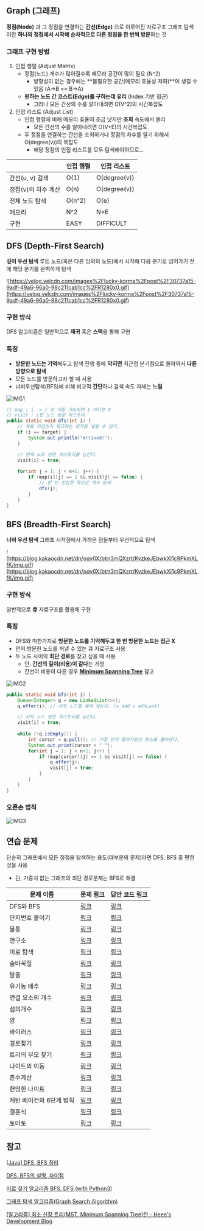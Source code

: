 ## Graph (그래프)

**정점(Node)** 과 그 정점을 연결하는 **간선(Edge)** 으로 이루어진 자료구조
그래프 탐색이란 **하나의 정점에서 시작해 순차적으로 다른 정점을 한 번씩 방문**하는 것

### 그래프 구현 방법

1. 인접 행렬 (Adjust Matrix)
    - 정점(노드) 개수가 많아질수록 메모리 공간이 많이 필요 (N^2)
        - 방향성이 없는 경우에는 **불필요한 공간(메모리 효율성 저하)**이 생길 수 있음 (A→B == B→A)
    - **원하는 노드 간 코스트(Edge)를 구하는데 유리** (Index 기반 접근)
        - 그러나 모든 간선의 수를 알아내려면 O(V^2)의 시간복잡도
2. 인접 리스트 (Adjust List)
    - 인접 행렬에 비해 메모리 효율이 조금 낫지만 **조회** 속도에서 불리
        - 모든 간선의 수를 알아내려면 O(V+E)의 시간복잡도
    - 두 정점을 연결하는 간선을 조회하거나 정점의 차수를 알기 위해서 O(degree(v))의 복잡도
        - 해당 정점의 인접 리스트를 모두 탐색해야하므로…

|  | 인접 행렬 | 인접 리스트 |
| --- | --- | --- |
| 간선(u, v) 검색 | O(1) | O(degree(v)) |
| 정점(v)의 차수 계산 | O(n) | O(degree(v)) |
| 전체 노드 탐색 | O(n^2) | O(e) |
| 메모리 | N^2 | N+E |
| 구현 | EASY | DIFFICULT |

## DFS (Depth-First Search)

**깊이 우선 탐색**
루트 노드(혹은 다른 임의의 노드)에서 시작해 다음 분기로 넘어가기 전에 해당 분기를 완벽하게 탐색

![https://velog.velcdn.com/images%2Flucky-korma%2Fpost%2F30737a15-9adf-49a6-96a0-98c211cab1cc%2FR1280x0.gif](https://velog.velcdn.com/images%2Flucky-korma%2Fpost%2F30737a15-9adf-49a6-96a0-98c211cab1cc%2FR1280x0.gif)

### 구현 방식

DFS 알고리즘은 일반적으로 **재귀** 혹은 **스택**을 통해 구현

### 특징

- **방문한 노드는 기억**해두고 탐색 진행 중에 **막히면** 최근접 분기점으로 돌아와서 **다른 방향으로 탐색**
- 모든 노드를 방문하고자 할 때 사용
- 너비우선탐색(BFS)에 비해 비교적 **간단**하나 검색 속도 자체는 **느림**

![IMG1](https://p1dgey.notion.site/image/https%3A%2F%2Fs3-us-west-2.amazonaws.com%2Fsecure.notion-static.com%2F69020591-b548-4147-85f1-0f97ff20def9%2FUntitled.png?id=bf7fd96a-0739-48ab-83f2-8c1d209476b3&table=block&spaceId=b76551b9-9f24-4a91-9bcd-340caa404f60&width=1800&userId=&cache=v2)

```java
// map : i -> j 로 이동 가능하면 1 아니면 0
// visit : i번 노드 방문 히스토리
public static void dfs(int i) {
	// 목표 지점인지 체크하는 로직을 넣을 수 있다.
	if (i == target) {
		System.out.println("Arrived!");
	}

	// 현재 노드 방문 히스토리를 남긴다.
	visit[i] = true;
	
	for(int j = 1; j < n+1; j++) {
		if (map[i][j] == 1 && visit[j] == false) {
			// 한 번 진입한 쪽으로 계속 탐색
			dfs(j);
		}
	}
}
```

## BFS (Breadth-First Search)

**너비 우선 탐색**
그래프 시작점에서 가까운 점들부터 우선적으로 탐색

![https://blog.kakaocdn.net/dn/oqv0X/btrr3mQXzrt/KvzkeJEbwkXI1c9PkmXLfK/img.gif](https://blog.kakaocdn.net/dn/oqv0X/btrr3mQXzrt/KvzkeJEbwkXI1c9PkmXLfK/img.gif)

### 구현 방식

일반적으로 **큐** 자료구조를 활용해 구현

### 특징

- DFS와 마찬가지로 **방문한 노드를 기억해두고 한 번 방문한 노드는 접근 X**
- 먼저 방문한 노드를 꺼낼 수 있는 큐 자료구조 사용
- 두 노드 사이의 **최단 경로**를 찾고 싶을 때 사용
    - 단, **간선의 길이(비용)이 같다**는 가정
    - 간선이 비용이 다른 경우 **[Minimum Spanning Tree](https://gmlwjd9405.github.io/2018/08/28/algorithm-mst.html)** 참고

![IMG2](https://p1dgey.notion.site/image/https%3A%2F%2Fs3-us-west-2.amazonaws.com%2Fsecure.notion-static.com%2F9c9b3f9b-9238-4f11-9d8c-5d524093392f%2FUntitled.png?id=f21b46c6-68b9-40ac-8bbc-ca4fbe4fa2e4&table=block&spaceId=b76551b9-9f24-4a91-9bcd-340caa404f60&width=1800&userId=&cache=v2)

```java
public static void bfs(int i) {
	Queue<Integer> q = new LinkedList<>();
	q.offer(i); // 시작 노드를 큐에 넣는다. (= add = addLast)

	// 시작 노드 방문 히스토리를 남긴다.
	visit[i] = true;
	
	while (!q.isEmpty()) {
		int cursor = q.poll(); // 가장 먼저 들어가있던 원소를 뽑아낸다.
		System.out.print(cursor + " ");
		for(int j = 1; j < n+1; j++) {
			if (map[cursor][j] == 1 && visit[j] == false) {
				q.offer(j);
				visit[j] = true;
			}
		}
	}
}
```

### 오른손 법칙

![IMG3](https://p1dgey.notion.site/image/https%3A%2F%2Fs3-us-west-2.amazonaws.com%2Fsecure.notion-static.com%2F751f53ce-e932-4470-b15a-e9e398313ab1%2FUntitled.png?id=008839d0-7886-43fa-a28e-2de319cce4fa&table=block&spaceId=b76551b9-9f24-4a91-9bcd-340caa404f60&width=1600&userId=&cache=v2)

## 연습 문제

단순히 그래프에서 모든 정점을 탐색하는 용도(대부분의 문제)라면 DFS, BFS 중 편한 것을 사용

- 단, 가중치 없는 그래프의 최단 경로문제는 BFS로 해결

| 문제 이름 | 문제 링크 | 답안 코드 링크 |
| --- | --- | --- |
| DFS와 BFS | [링크](https://www.acmicpc.net/problem/1260) | [링크](https://github.com/rhs0266/FastCampus/tree/main/%EA%B0%95%EC%9D%98%20%EC%9E%90%EB%A3%8C/02-%EC%95%8C%EA%B3%A0%EB%A6%AC%EC%A6%98/09~11-%EA%B7%B8%EB%9E%98%ED%94%84%20%ED%83%90%EC%83%89/%EB%AC%B8%EC%A0%9C%EB%B3%84%20%EC%BD%94%EB%93%9C/1260-DFS%EC%99%80%20BFS) |
| 단지번호 붙이기 | [링크](https://www.acmicpc.net/problem/2667) | [링크](https://github.com/rhs0266/FastCampus/tree/main/%EA%B0%95%EC%9D%98%20%EC%9E%90%EB%A3%8C/02-%EC%95%8C%EA%B3%A0%EB%A6%AC%EC%A6%98/09~11-%EA%B7%B8%EB%9E%98%ED%94%84%20%ED%83%90%EC%83%89/%EB%AC%B8%EC%A0%9C%EB%B3%84%20%EC%BD%94%EB%93%9C/2667-%EB%8B%A8%EC%A7%80%EB%B2%88%ED%98%B8%20%EB%B6%99%EC%9D%B4%EA%B8%B0) |
| 물통 | [링크](https://www.acmicpc.net/problem/2251) | [링크](https://github.com/rhs0266/FastCampus/tree/main/%EA%B0%95%EC%9D%98%20%EC%9E%90%EB%A3%8C/02-%EC%95%8C%EA%B3%A0%EB%A6%AC%EC%A6%98/09~11-%EA%B7%B8%EB%9E%98%ED%94%84%20%ED%83%90%EC%83%89/%EB%AC%B8%EC%A0%9C%EB%B3%84%20%EC%BD%94%EB%93%9C/2251-%EB%AC%BC%ED%86%B5) |
| 연구소 | [링크](https://www.acmicpc.net/problem/14502) | [링크](https://github.com/rhs0266/FastCampus/tree/main/%EA%B0%95%EC%9D%98%20%EC%9E%90%EB%A3%8C/02-%EC%95%8C%EA%B3%A0%EB%A6%AC%EC%A6%98/09~11-%EA%B7%B8%EB%9E%98%ED%94%84%20%ED%83%90%EC%83%89/%EB%AC%B8%EC%A0%9C%EB%B3%84%20%EC%BD%94%EB%93%9C/14502-%EC%97%B0%EA%B5%AC%EC%86%8C) |
| 미로 탐색 | [링크](https://www.acmicpc.net/problem/2178) | [링크](https://github.com/rhs0266/FastCampus/tree/main/%EA%B0%95%EC%9D%98%20%EC%9E%90%EB%A3%8C/02-%EC%95%8C%EA%B3%A0%EB%A6%AC%EC%A6%98/09~11-%EA%B7%B8%EB%9E%98%ED%94%84%20%ED%83%90%EC%83%89/%EB%AC%B8%EC%A0%9C%EB%B3%84%20%EC%BD%94%EB%93%9C/2178-%EB%AF%B8%EB%A1%9C%20%ED%83%90%EC%83%89) |
| 숨바꼭질 | [링크](https://www.acmicpc.net/problem/1697) | [링크](https://github.com/rhs0266/FastCampus/tree/main/%EA%B0%95%EC%9D%98%20%EC%9E%90%EB%A3%8C/02-%EC%95%8C%EA%B3%A0%EB%A6%AC%EC%A6%98/09~11-%EA%B7%B8%EB%9E%98%ED%94%84%20%ED%83%90%EC%83%89/%EB%AC%B8%EC%A0%9C%EB%B3%84%20%EC%BD%94%EB%93%9C/1697-%EC%88%A8%EB%B0%94%EA%BC%AD%EC%A7%88) |
| 탈출 | [링크](https://www.acmicpc.net/problem/3055) | [링크](https://github.com/rhs0266/FastCampus/tree/main/%EA%B0%95%EC%9D%98%20%EC%9E%90%EB%A3%8C/02-%EC%95%8C%EA%B3%A0%EB%A6%AC%EC%A6%98/09~11-%EA%B7%B8%EB%9E%98%ED%94%84%20%ED%83%90%EC%83%89/%EB%AC%B8%EC%A0%9C%EB%B3%84%20%EC%BD%94%EB%93%9C/3055-%ED%83%88%EC%B6%9C) |
| 유기농 배추 | [링크](https://www.acmicpc.net/problem/1012) | [링크](https://github.com/rhs0266/FastCampus/tree/main/%EA%B0%95%EC%9D%98%20%EC%9E%90%EB%A3%8C/02-%EC%95%8C%EA%B3%A0%EB%A6%AC%EC%A6%98/09~11-%EA%B7%B8%EB%9E%98%ED%94%84%20%ED%83%90%EC%83%89/%EB%AC%B8%EC%A0%9C%EB%B3%84%20%EC%BD%94%EB%93%9C/1012-%EC%9C%A0%EA%B8%B0%EB%86%8D%20%EB%B0%B0%EC%B6%94) |
| 연결 요소의 개수 | [링크](https://www.acmicpc.net/problem/11724) | [링크](https://github.com/rhs0266/FastCampus/tree/main/%EA%B0%95%EC%9D%98%20%EC%9E%90%EB%A3%8C/02-%EC%95%8C%EA%B3%A0%EB%A6%AC%EC%A6%98/09~11-%EA%B7%B8%EB%9E%98%ED%94%84%20%ED%83%90%EC%83%89/%EB%AC%B8%EC%A0%9C%EB%B3%84%20%EC%BD%94%EB%93%9C/11724-%EC%97%B0%EA%B2%B0%20%EC%9A%94%EC%86%8C%EC%9D%98%20%EA%B0%9C%EC%88%98) |
| 섬의개수 | [링크](https://www.acmicpc.net/problem/4963) | [링크](https://github.com/rhs0266/FastCampus/tree/main/%EA%B0%95%EC%9D%98%20%EC%9E%90%EB%A3%8C/02-%EC%95%8C%EA%B3%A0%EB%A6%AC%EC%A6%98/09~11-%EA%B7%B8%EB%9E%98%ED%94%84%20%ED%83%90%EC%83%89/%EB%AC%B8%EC%A0%9C%EB%B3%84%20%EC%BD%94%EB%93%9C/4963-%EC%84%AC%EC%9D%98%20%EA%B0%9C%EC%88%98) |
| 양 | [링크](https://www.acmicpc.net/problem/3184) | [링크](https://github.com/rhs0266/FastCampus/tree/main/%EA%B0%95%EC%9D%98%20%EC%9E%90%EB%A3%8C/02-%EC%95%8C%EA%B3%A0%EB%A6%AC%EC%A6%98/09~11-%EA%B7%B8%EB%9E%98%ED%94%84%20%ED%83%90%EC%83%89/%EB%AC%B8%EC%A0%9C%EB%B3%84%20%EC%BD%94%EB%93%9C/3184-%EC%96%91) |
| 바이러스 | [링크](https://www.acmicpc.net/problem/2606) | [링크](https://github.com/rhs0266/FastCampus/tree/main/%EA%B0%95%EC%9D%98%20%EC%9E%90%EB%A3%8C/02-%EC%95%8C%EA%B3%A0%EB%A6%AC%EC%A6%98/09~11-%EA%B7%B8%EB%9E%98%ED%94%84%20%ED%83%90%EC%83%89/%EB%AC%B8%EC%A0%9C%EB%B3%84%20%EC%BD%94%EB%93%9C/2606-%EB%B0%94%EC%9D%B4%EB%9F%AC%EC%8A%A4) |
| 경로찾기 | [링크](https://www.acmicpc.net/problem/11403) | [링크](https://github.com/rhs0266/FastCampus/tree/main/%EA%B0%95%EC%9D%98%20%EC%9E%90%EB%A3%8C/02-%EC%95%8C%EA%B3%A0%EB%A6%AC%EC%A6%98/09~11-%EA%B7%B8%EB%9E%98%ED%94%84%20%ED%83%90%EC%83%89/%EB%AC%B8%EC%A0%9C%EB%B3%84%20%EC%BD%94%EB%93%9C/11403-%EA%B2%BD%EB%A1%9C%20%EC%B0%BE%EA%B8%B0) |
| 트리의 부모 찾기 | [링크](https://www.acmicpc.net/problem/11725) | [링크](https://github.com/rhs0266/FastCampus/tree/main/%EA%B0%95%EC%9D%98%20%EC%9E%90%EB%A3%8C/02-%EC%95%8C%EA%B3%A0%EB%A6%AC%EC%A6%98/09~11-%EA%B7%B8%EB%9E%98%ED%94%84%20%ED%83%90%EC%83%89/%EB%AC%B8%EC%A0%9C%EB%B3%84%20%EC%BD%94%EB%93%9C/11725-%ED%8A%B8%EB%A6%AC%EC%9D%98%20%EB%B6%80%EB%AA%A8%20%EC%B0%BE%EA%B8%B0) |
| 나이트의 이동 | [링크](https://www.acmicpc.net/problem/7562) | [링크](https://github.com/rhs0266/FastCampus/tree/main/%EA%B0%95%EC%9D%98%20%EC%9E%90%EB%A3%8C/02-%EC%95%8C%EA%B3%A0%EB%A6%AC%EC%A6%98/09~11-%EA%B7%B8%EB%9E%98%ED%94%84%20%ED%83%90%EC%83%89/%EB%AC%B8%EC%A0%9C%EB%B3%84%20%EC%BD%94%EB%93%9C/7562-%EB%82%98%EC%9D%B4%ED%8A%B8%EC%9D%98%20%EC%9D%B4%EB%8F%99) |
| 촌수계산 | [링크](https://www.acmicpc.net/problem/2644) | [링크](https://github.com/rhs0266/FastCampus/tree/main/%EA%B0%95%EC%9D%98%20%EC%9E%90%EB%A3%8C/02-%EC%95%8C%EA%B3%A0%EB%A6%AC%EC%A6%98/09~11-%EA%B7%B8%EB%9E%98%ED%94%84%20%ED%83%90%EC%83%89/%EB%AC%B8%EC%A0%9C%EB%B3%84%20%EC%BD%94%EB%93%9C/2644-%EC%B4%8C%EC%88%98%20%EA%B3%84%EC%82%B0) |
| 현명한 나이트 | [링크](https://www.acmicpc.net/problem/18404) | [링크](https://github.com/rhs0266/FastCampus/tree/main/%EA%B0%95%EC%9D%98%20%EC%9E%90%EB%A3%8C/02-%EC%95%8C%EA%B3%A0%EB%A6%AC%EC%A6%98/09~11-%EA%B7%B8%EB%9E%98%ED%94%84%20%ED%83%90%EC%83%89/%EB%AC%B8%EC%A0%9C%EB%B3%84%20%EC%BD%94%EB%93%9C/18404-%ED%98%84%EB%AA%85%ED%95%9C%20%EB%82%98%EC%9D%B4%ED%8A%B8) |
| 케빈 베이컨의 6단계 법칙 | [링크](https://www.acmicpc.net/problem/1389) | [링크](https://github.com/rhs0266/FastCampus/tree/main/%EA%B0%95%EC%9D%98%20%EC%9E%90%EB%A3%8C/02-%EC%95%8C%EA%B3%A0%EB%A6%AC%EC%A6%98/09~11-%EA%B7%B8%EB%9E%98%ED%94%84%20%ED%83%90%EC%83%89/%EB%AC%B8%EC%A0%9C%EB%B3%84%20%EC%BD%94%EB%93%9C/1389-%EC%BC%80%EB%B9%88%20%EB%B2%A0%EC%9D%B4%EC%BB%A8%EC%9D%98%206%EB%8B%A8%EA%B3%84%20%EB%B2%95%EC%B9%99) |
| 결혼식 | [링크](https://www.acmicpc.net/problem/5567) | [링크](https://github.com/rhs0266/FastCampus/tree/main/%EA%B0%95%EC%9D%98%20%EC%9E%90%EB%A3%8C/02-%EC%95%8C%EA%B3%A0%EB%A6%AC%EC%A6%98/09~11-%EA%B7%B8%EB%9E%98%ED%94%84%20%ED%83%90%EC%83%89/%EB%AC%B8%EC%A0%9C%EB%B3%84%20%EC%BD%94%EB%93%9C/5567-%EA%B2%B0%ED%98%BC%EC%8B%9D) |
| 토마토 | [링크](https://www.acmicpc.net/problem/7569) | [링크](https://github.com/rhs0266/FastCampus/tree/main/%EA%B0%95%EC%9D%98%20%EC%9E%90%EB%A3%8C/02-%EC%95%8C%EA%B3%A0%EB%A6%AC%EC%A6%98/09~11-%EA%B7%B8%EB%9E%98%ED%94%84%20%ED%83%90%EC%83%89/%EB%AC%B8%EC%A0%9C%EB%B3%84%20%EC%BD%94%EB%93%9C/7569-%ED%86%A0%EB%A7%88%ED%86%A0) |

## 참고

[[Java] DFS, BFS 정리](https://bbangson.tistory.com/42)

[DFS, BFS의 설명, 차이점](https://velog.io/@lucky-korma/DFS-BFS%EC%9D%98-%EC%84%A4%EB%AA%85-%EC%B0%A8%EC%9D%B4%EC%A0%90#bfs-dfs-%EB%91%90%EA%B0%80%EC%A7%80-%EB%AA%A8%EB%91%90-%EA%B7%B8%EB%9E%98%ED%94%84%EB%A5%BC-%ED%83%90%EC%83%89%ED%95%98%EB%8A%94-%EB%B0%A9%EB%B2%95%EC%9E%85%EB%8B%88%EB%8B%A4)

[미로 찾기 알고리즘 BFS, DFS (with Python3)](https://www.google.com/url?sa=i&url=https%3A%2F%2Fmemostack.tistory.com%2F36&psig=AOvVaw0k16d8lcAzKQ3T1eSf0fqh&ust=1672186979994000&source=images&cd=vfe&ved=0CAMQjB1qFwoTCKiOkY_EmPwCFQAAAAAdAAAAABAD)

[그래프 탐색 알고리즘(Graph Search Algorithm)](https://jin1ib.tistory.com/entry/BFS-DFS-1)

[[알고리즘] 최소 신장 트리(MST, Minimum Spanning Tree)란 - Heee's Development Blog](https://gmlwjd9405.github.io/2018/08/28/algorithm-mst.html)
